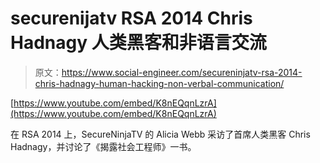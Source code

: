 # securenijatv RSA 2014 Chris Hadnagy 人类黑客和非语言交流

> 原文：<https://www.social-engineer.com/secureninjatv-rsa-2014-chris-hadnagy-human-hacking-non-verbal-communication/>

[https://www.youtube.com/embed/K8nEQqnLzrA](https://www.youtube.com/embed/K8nEQqnLzrA)

在 RSA 2014 上，SecureNinjaTV 的 Alicia Webb 采访了首席人类黑客 Chris Hadnagy，并讨论了《揭露社会工程师》一书。